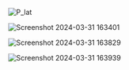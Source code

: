 ![P_lat](https://github.com/digvijaytatrari/MediPricer/assets/37079322/deb5958f-5b22-4fad-9988-e0951740063a)








![Screenshot 2024-03-31 163401](https://github.com/digvijaytatrari/MediPricer/assets/37079322/7be954e5-0d28-472d-8365-4d0b17978308)








![Screenshot 2024-03-31 163829](https://github.com/digvijaytatrari/MediPricer/assets/37079322/3f7dac51-ca3d-46fc-8982-af4daec714f8)








![Screenshot 2024-03-31 163939](https://github.com/digvijaytatrari/MediPricer/assets/37079322/b66c15e9-aec5-4a94-9a72-118384583487)





















